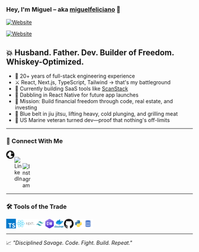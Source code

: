 ### Hey, I'm Miguel – aka [miguelfeliciano][website] 👑

[![Website](https://img.shields.io/website?label=miguelfeliciano.com&style=for-the-badge&url=https%3A%2F%2Fmiguelfeliciano.com)](https://miguelfeliciano.com)

[![Website](https://img.shields.io/website?label=scanstack.app&style=for-the-badge&url=https%3A%2F%2Fscanstack.app)](https://scanstack.app)

## 💥 Husband. Father. Dev. Builder of Freedom. Whiskey-Optimized.

- 🧠 20+ years of full-stack engineering experience
- ⚔️ React, Next.js, TypeScript, Tailwind → that's my battleground
- 🚀 Currently building SaaS tools like [ScanStack](https://scanstack.app)
- 📱 Dabbling in React Native for future app launches
- 🧱 Mission: Build financial freedom through code, real estate, and investing
- 🥋 Blue belt in jiu jitsu, lifting heavy, cold plunging, and grilling meat
- 🦾 US Marine veteran turned dev—proof that nothing's off-limits

---

### 📡 Connect With Me

[<img align="left" alt="Website" width="22px" src="https://raw.githubusercontent.com/iconic/open-iconic/master/svg/globe.svg" />][website]  
[<img align="left" alt="LinkedIn" width="22px" src="https://cdn.jsdelivr.net/npm/simple-icons@v3/icons/linkedin.svg" />][linkedin]  
[<img align="left" alt="Instagram" width="22px" src="https://cdn.jsdelivr.net/npm/simple-icons@v3/icons/instagram.svg" />][instagram]

<br clear="all" />

---

### 🛠️ Tools of the Trade

<img align="left" alt="TypeScript" width="26px" src="https://raw.githubusercontent.com/github/explore/main/topics/typescript/typescript.png" />
<img align="left" alt="React" width="26px" src="https://raw.githubusercontent.com/github/explore/main/topics/react/react.png" />
<img align="left" alt="Next.js" width="26px" src="https://raw.githubusercontent.com/github/explore/main/topics/nextjs/nextjs.png" />
<img align="left" alt="Tailwind CSS" width="26px" src="https://raw.githubusercontent.com/github/explore/main/topics/tailwind/tailwind.png" />
<img align="left" alt="C#" width="26px" src="https://raw.githubusercontent.com/github/explore/main/topics/csharp/csharp.png" />
<img align="left" alt="Docker" width="26px" src="https://raw.githubusercontent.com/github/explore/main/topics/docker/docker.png" />
<img align="left" alt="GitHub" width="26px" src="https://raw.githubusercontent.com/github/explore/main/topics/github/github.png" />
<img align="left" alt="Python" width="26px" src="https://raw.githubusercontent.com/github/explore/main/topics/python/python.png" />
<img align="left" alt="SQL" width="26px" src="https://raw.githubusercontent.com/github/explore/main/topics/sql/sql.png" />

<br clear="all" />

---

📈 *"Disciplined Savage. Code. Fight. Build. Repeat."*

[website]: http://miguelfeliciano.com  
[instagram]: https://instagram.com/miguelfeliciano  
[linkedin]: https://linkedin.com/in/miguelfeliciano  
